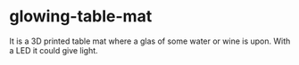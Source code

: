 # glowing-table-mat
It is a 3D printed table mat where a glas of some water or wine is upon. With a LED it could give light.
